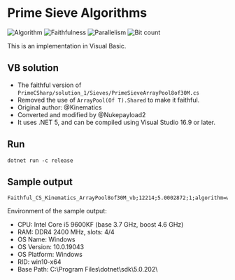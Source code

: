 # Prime Sieve Algorithms

![Algorithm](https://img.shields.io/badge/Algorithm-wheel-green)
![Faithfulness](https://img.shields.io/badge/Faithful-yes-green)
![Parallelism](https://img.shields.io/badge/Parallel-no-green)
![Bit count](https://img.shields.io/badge/Bits-1-green)

This is an implementation in Visual Basic.

## VB solution

- The faithful version of `PrimeCSharp/solution_1/Sieves/PrimeSieveArrayPool8of30M.cs`
- Removed the use of `ArrayPool(Of T).Shared` to make it faithful.
- Original author: @Kinematics
- Converted and modified by @Nukepayload2
- It uses .NET 5, and can be compiled using Visual Studio 16.9 or later.

## Run 
```console
dotnet run -c release
```

## Sample output
```
Faithful_CS_Kinematics_ArrayPool8of30M_vb;12214;5.0002872;1;algorithm=wheel,faithful=yes,bits=1
```

Environment of the sample output:
- CPU:         Intel Core i5 9600KF (base 3.7 GHz, boost 4.6 GHz)
- RAM:         DDR4 2400 MHz, slots: 4/4
- OS Name:     Windows
- OS Version:  10.0.19043
- OS Platform: Windows
- RID:         win10-x64
- Base Path:   C:\Program Files\dotnet\sdk\5.0.202\
